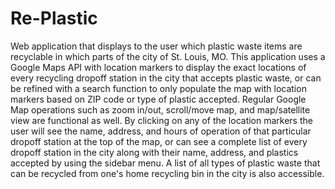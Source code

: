 # Re-Plastic

Web application that displays to the user which plastic waste items are recyclable in which parts of the city of St. Louis, MO.  This 
application uses a Google Maps API with location markers to display the exact locations of every recycling dropoff station in the city that accepts plastic waste, or can be refined with a search function to only populate the map with location markers based on ZIP code or type of plastic accepted.  Regular Google Map operations such as zoom in/out, scroll/move map, and map/satellite view are functional as well.  By clicking on any of the location markers the user will see the name, address, and hours of operation of that particular dropoff station at the top of the map, or can see a complete list of every dropoff station in the city along with their name, address, and plastics accepted by using the sidebar menu.  A list of all types of plastic waste that can be recycled from one's home recycling bin in the city is also accessible.
